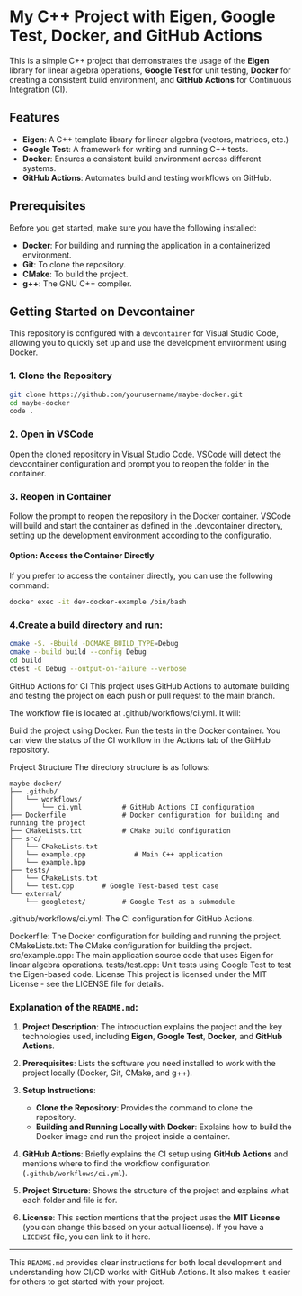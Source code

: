 # My C++ Project with Eigen, Google Test, Docker, and GitHub Actions

This is a simple C++ project that demonstrates the usage of the **Eigen** library for linear algebra operations, **Google Test** for unit testing, **Docker** for creating a consistent build environment, and **GitHub Actions** for Continuous Integration (CI). 

## Features

- **Eigen**: A C++ template library for linear algebra (vectors, matrices, etc.)
- **Google Test**: A framework for writing and running C++ tests.
- **Docker**: Ensures a consistent build environment across different systems.
- **GitHub Actions**: Automates build and testing workflows on GitHub.

## Prerequisites

Before you get started, make sure you have the following installed:

- **Docker**: For building and running the application in a containerized environment.
- **Git**: To clone the repository.
- **CMake**: To build the project.
- **g++**: The GNU C++ compiler.

## Getting Started on Devcontainer
This repository is configured with a `devcontainer` for Visual Studio Code, allowing you to quickly set up and use the development environment using Docker.

### 1. Clone the Repository
```bash
git clone https://github.com/yourusername/maybe-docker.git
cd maybe-docker
code .
```
### 2. Open in VSCode

Open the cloned repository in Visual Studio Code. VSCode will detect the devcontainer configuration and prompt you to reopen the folder in the container.

### 3. Reopen in Container

Follow the prompt to reopen the repository in the Docker container. VSCode will build and start the container as defined in the .devcontainer directory, setting up the development environment according to the configuratio.

#### Option: Access the Container Directly
If you prefer to access the container directly, you can use the following command:

```bash
docker exec -it dev-docker-example /bin/bash
```

### 4.Create a build directory and run:
```bash
cmake -S. -Bbuild -DCMAKE_BUILD_TYPE=Debug
cmake --build build --config Debug
cd build
ctest -C Debug --output-on-failure --verbose
```

GitHub Actions for CI
This project uses GitHub Actions to automate building and testing the project on each push or pull request to the main branch.

The workflow file is located at .github/workflows/ci.yml. It will:

Build the project using Docker.
Run the tests in the Docker container.
You can view the status of the CI workflow in the Actions tab of the GitHub repository.

Project Structure
The directory structure is as follows:

```
maybe-docker/
├── .github/
│   └── workflows/
│       └── ci.yml          # GitHub Actions CI configuration
├── Dockerfile              # Docker configuration for building and running the project
├── CMakeLists.txt          # CMake build configuration
├── src/
│   └── CMakeLists.txt 
│   └── example.cpp            # Main C++ application
│   └── example.hpp
├── tests/
│   └── CMakeLists.txt 
│   └── test.cpp       # Google Test-based test case
└── external/
    └── googletest/         # Google Test as a submodule
```
.github/workflows/ci.yml: The CI configuration for GitHub Actions.

Dockerfile: The Docker configuration for building and running the project.
CMakeLists.txt: The CMake configuration for building the project.
src/example.cpp: The main application source code that uses Eigen for linear algebra operations.
tests/test.cpp: Unit tests using Google Test to test the Eigen-based code.
License
This project is licensed under the MIT License - see the LICENSE file for details.


### Explanation of the `README.md`:

1. **Project Description**: The introduction explains the project and the key technologies used, including **Eigen**, **Google Test**, **Docker**, and **GitHub Actions**.

2. **Prerequisites**: Lists the software you need installed to work with the project locally (Docker, Git, CMake, and g++).

3. **Setup Instructions**:
   - **Clone the Repository**: Provides the command to clone the repository.
   - **Building and Running Locally with Docker**: Explains how to build the Docker image and run the project inside a container.

4. **GitHub Actions**: Briefly explains the CI setup using **GitHub Actions** and mentions where to find the workflow configuration (`.github/workflows/ci.yml`).

5. **Project Structure**: Shows the structure of the project and explains what each folder and file is for.

6. **License**: This section mentions that the project uses the **MIT License** (you can change this based on your actual license). If you have a `LICENSE` file, you can link to it here.

---

This `README.md` provides clear instructions for both local development and understanding how CI/CD works with GitHub Actions. It also makes it easier for others to get started with your project.



